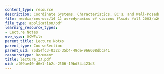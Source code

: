 ```yaml
---
content_type: resource
description: Coordinate Systems. Characteristics, BC's, and Well-Posedness
file: /media/courses/16-13-aerodynamics-of-viscous-fluids-fall-2003/a209ae40d6e11b2c250619bd54b423d3_lecture_33.pdf
file_type: application/pdf
learning_resource_types:
- Lecture Notes
ocw_type: OCWFile
parent_title: Lecture Notes
parent_type: CourseSection
parent_uid: 75d54fc3-032c-35b4-49de-966608dbca41
resourcetype: Document
title: lecture_33.pdf
uid: a209ae40-d6e1-1b2c-2506-19bd54b423d3
---
```

